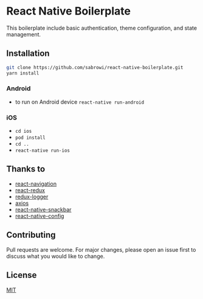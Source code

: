 # React Native Boilerplate

This boilerplate include basic authentication, theme configuration, and state management.

## Installation

```bash
git clone https://github.com/sabrowi/react-native-boilerplate.git
yarn install
```

### Android

- to run on Android device `react-native run-android`

### iOS

- `cd ios`
- `pod install`
- `cd ..`
- `react-native run-ios`

## Thanks to

- [react-navigation](https://github.com/react-navigation/react-navigation)
- [react-redux](https://github.com/reduxjs/react-redux)
- [redux-logger](https://github.com/LogRocket/redux-logger)
- [axios](https://github.com/axios/axios)
- [react-native-snackbar](https://github.com/cooperka/react-native-snackbar)
- [react-native-config](https://github.com/luggit/react-native-config)

## Contributing

Pull requests are welcome. For major changes, please open an issue first to discuss what you would like to change.

## License

[MIT](https://choosealicense.com/licenses/mit/)
